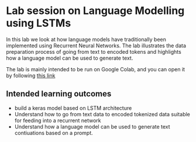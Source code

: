 # Lab session on Language Modelling using LSTMs

In this lab we look at how language models have traditionally been implemented using Recurrent Neural Networks. 
The lab illustrates the data preparation process of going from text to encoded tokens and highlights how a 
language model can be used to generate text.

The lab is mainly intended to be run on Google Colab, and you can open it by following [this link](https://colab.research.google.com/github/NBISweden/workshop-neural-nets-and-deep-learning/blob/master/session_recurrentNeuralNetworks/lab_language_modelling/language_modelling.ipynb)


## Intended learning outcomes

- build a keras model based on LSTM architecture
- Understand how to go from text data to encoded tokenized data suitable for feeding into a recurrent network
- Understand how a language model can be used to generate text contiuations based on a prompt.
